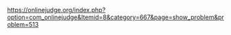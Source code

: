 https://onlinejudge.org/index.php?option=com_onlinejudge&Itemid=8&category=667&page=show_problem&problem=513